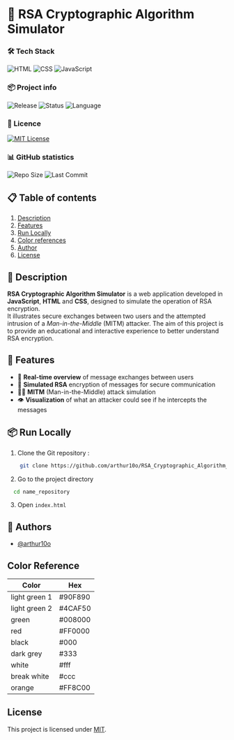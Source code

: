 # 🔐 RSA Cryptographic Algorithm Simulator

### 🛠️ Tech Stack
![HTML](https://img.shields.io/badge/HTML5-E34F26?logo=html5&logoColor=white)
![CSS](https://img.shields.io/badge/CSS3-1572B6?logo=css3&logoColor=white)
![JavaScript](https://img.shields.io/badge/JavaScript-F7DF1E?logo=javascript&logoColor=black)

### 📦 Project info
![Release](https://img.shields.io/github/v/release/arthur10o/RSA_Cryptographic_Algorithm_Simulator)
![Status](https://img.shields.io/badge/status-active-brightgreen)
![Language](https://img.shields.io/badge/langage-english-blue)

### 📄 Licence
[![MIT License](https://img.shields.io/badge/License-MIT-green.svg)](https://choosealicense.com/licenses/mit/)

### 📊 GitHub statistics
![Repo Size](https://img.shields.io/github/repo-size/arthur10o/RSA_Cryptographic_Algorithm_Simulator)
![Last Commit](https://img.shields.io/github/last-commit/arthur10o/RSA_Cryptographic_Algorithm_Simulator)

## 📋 Table of contents

1. [Description](#-Description)
2. [Features](#-Features)
3. [Run Locally](#-Run-Locally)
4. [Color references](#color-reference)
5. [Author](#author)
6. [License](#license)

## 📖 Description

**RSA Cryptographic Algorithm Simulator** is a web application developed in **JavaScript**, **HTML** and **CSS**, designed to simulate the operation of RSA encryption.  
It illustrates secure exchanges between two users and the attempted intrusion of a *Man-in-the-Middle* (MITM) attacker. The aim of this project is to provide an educational and interactive experience to better understand RSA encryption.

## 🚀 Features

- 💬 **Real-time overview** of message exchanges between users
- 🔐 **Simulated RSA** encryption of messages for secure communication
- 🕵️‍♂️ **MITM** (Man-in-the-Middle) attack simulation
- 👁️ **Visualization** of what an attacker could see if he intercepts the messages

## 📦 Run Locally

1. Clone the Git repository :

```bash
    git clone https://github.com/arthur10o/RSA_Cryptographic_Algorithm_Simulator
```
2. Go to the project directory

```bash
  cd name_repository
```

3. Open ```index.html```

## 👤 Authors

- [@arthur10o](https://www.github.com/arthur10o)

## Color Reference

| Color             | Hex                                                                |
| ----------------- | ------------------------------------------------------------------ |
| light green 1 | #90F890 |
| light green 2 | #4CAF50 |
| green         | #008000 |
| red           | #FF0000 |
| black         | #000    |
| dark grey     | #333    |
| white         | #fff    |
|break white    | #ccc    |
|orange         | #FF8C00 |


## License

This project is licensed under [MIT](https://choosealicense.com/licenses/mit/).

